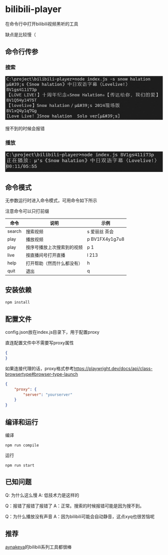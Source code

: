 # bilibili-player

在命令行中打开bilibili视频黑听的工具

缺点是比较慢（

## 命令行传参

### 搜索

![search](images/search.png)

搜不到的时候会报错

### 播放

![play](images/play.png)

## 命令模式

无参数运行时进入命令模式，可用命令如下所示

注意命令可以只打前缀

| 命令 | 说明 | 示例 |
|---|---|---|
| search | 搜索视频 | s 爱丽丝 茶会 |
| play | 播放视频 | p BV1FX4y1g7u8 |
| play | 按序号播放上次搜索到的视频 | p 1 |
| live | 按直播间号打开直播 | l 213 |
| help | 打开帮助（然而什么都没有） | h |
| quit | 退出 | q |

## 安装依赖

```shell
npm install
```

## 配置文件

config.json放在index.js目录下，用于配置proxy

直连配置文件中不需要写proxy属性

```json
{
}
```

如果连接代理的话，proxy格式参考<https://playwright.dev/docs/api/class-browsertype#browser-type-launch>

```json
{
    "proxy": {
        "server": "yourserver"
    }
}
```

## 编译和运行

编译

```shell
npm run compile
```

运行

```shell
npm run start
```

## 已知问题

Q: 为什么这么慢
A: 低技术力是这样的

Q：报错了报错了报错了
A：正常。搜索的时候报错可能是因为搜不到。

Q：为什么播放没有声音
A：因为bilibili可能会自动静音，这点xyq也很苦恼呢

## 推荐

[aynakeya](https://github.com/aynakeya)的bilibili系列工具都很棒
